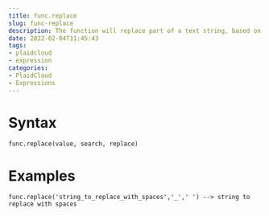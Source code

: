 ```yaml
---
title: func.replace
slug: func-replace
description: The function will replace part of a text string, based on the number of characters you specify, with a different text string
date: 2022-02-04T11:45:43
tags:
- plaidcloud
- expression
categories:
- PlaidCloud
- Expressions
---
```



# Syntax



```
func.replace(value, search, replace)
```


# Examples



```
func.replace('string_to_replace_with_spaces','_',' ') --> string to replace with spaces
```
